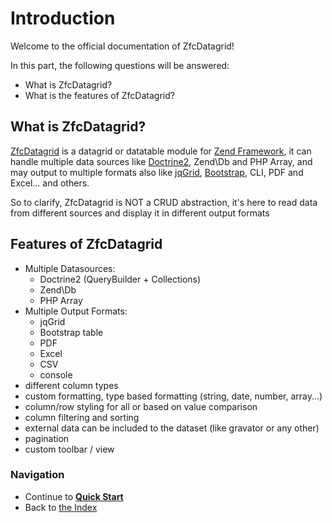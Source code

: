 # Introduction

Welcome to the official documentation of ZfcDatagrid!

In this part, the following questions will be answered:

* What is ZfcDatagrid?
* What is the features of ZfcDatagrid?

## What is ZfcDatagrid?

[ZfcDatagrid](https://github.com/zfc-datagrid/zfc-datagrid/) is a datagrid or datatable module for 
[Zend Framework](https://github.com/zendframework/zendframework/), it can handle multiple data sources like 
[Doctrine2](http://www.doctrine-project.org/), 
Zend\Db and PHP Array, and may output to multiple formats also like [jqGrid](http://www.trirand.com), 
[Bootstrap](http://getbootstrap.com/),  CLI, PDF and Excel... and others.

So to clarify, ZfcDatagrid is NOT a CRUD abstraction, it's here to read data from different sources and display it in different output formats

## Features of ZfcDatagrid

* Multiple Datasources: 
  * Doctrine2 (QueryBuilder + Collections)
  * Zend\Db
  * PHP Array
* Multiple Output Formats:
  * jqGrid
  * Bootstrap table
  * PDF
  * Excel
  * CSV
  * console
* different column types
* custom formatting, type based formatting (string, date, number, array...)
* column/row styling for all or based on value comparison
* column filtering and sorting
* external data can be included to the dataset (like gravator or any other)
* pagination
* custom toolbar / view

### Navigation

* Continue to [**Quick Start**](/docs/02.%20Quick%20Start.md)
* Back to [the Index](/docs/README.md)
